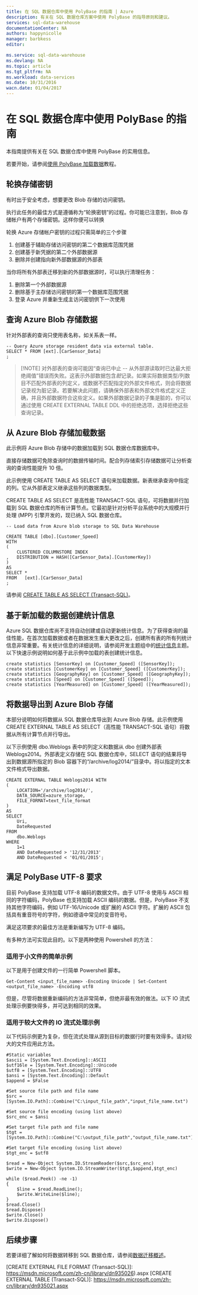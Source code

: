```yaml
---
title: 在 SQL 数据仓库中使用 PolyBase 的指南 | Azure
description: 有关在 SQL 数据仓库方案中使用 PolyBase 的指导原则和建议。
services: sql-data-warehouse
documentationCenter: NA
authors: happynicolle
manager: barbkess
editor: 

ms.service: sql-data-warehouse
ms.devlang: NA
ms.topic: article
ms.tgt_pltfrm: NA
ms.workload: data-services
ms.date: 10/31/2016
wacn.date: 01/04/2017
---
```


# 在 SQL 数据仓库中使用 PolyBase 的指南
本指南提供有关在 SQL 数据仓库中使用 PolyBase 的实用信息。

若要开始，请参阅[使用 PolyBase 加载数据][Load data with PolyBase]教程。

## 轮换存储密钥
有时出于安全考虑，想要更改 Blob 存储的访问密钥。

执行此任务的最佳方式是遵循称为“轮换密钥”的过程。你可能已注意到，Blob 存储帐户有两个存储密钥。这样你便可以转换

轮换 Azure 存储帐户密钥的过程只需简单的三个步骤

1. 创建基于辅助存储访问密钥的第二个数据库范围凭据
2. 创建基于新凭据的第二个外部数据源
3. 删除并创建指向新外部数据源的外部表

当你将所有外部表迁移到新的外部数据源时，可以执行清理任务：

1. 删除第一个外部数据源
2. 删除基于主存储访问密钥的第一个数据库范围凭据
3. 登录 Azure 并重新生成主访问密钥供下一次使用

## 查询 Azure Blob 存储数据
针对外部表的查询只使用表名称，如关系表一样。

	-- Query Azure storage resident data via external table.
	SELECT * FROM [ext].[CarSensor_Data]
	;

> [!NOTE] 对外部表的查询可能因“查询已中止 -- 从外部源读取时已达最大拒绝阈值”错误而失败。这表示外部数据包含*脏*记录。如果实际数据类型/列数目不匹配外部表的列定义，或数据不匹配指定的外部文件格式，则会将数据记录视为脏记录。若要解决此问题，请确保外部表和外部文件格式定义正确，并且外部数据符合这些定义。如果外部数据记录的子集是脏的，你可以通过使用 CREATE EXTERNAL TABLE DDL 中的拒绝选项，选择拒绝这些查询记录。

## 从 Azure Blob 存储加载数据
此示例将 Azure Blob 存储中的数据加载到 SQL 数据仓库数据库中。

直接存储数据可免除查询时的数据传输时间。配合列存储索引存储数据可让分析查询的查询性能提升 10 倍。

此示例使用 CREATE TABLE AS SELECT 语句来加载数据。新表继承查询中指定的列。它从外部表定义继承这些列的数据类型。

CREATE TABLE AS SELECT 是高性能 TRANSACT-SQL 语句，可将数据并行加载到 SQL 数据仓库的所有计算节点。它最初是针对分析平台系统中的大规模并行处理 (MPP) 引擎开发的，现已纳入 SQL 数据仓库。

	-- Load data from Azure blob storage to SQL Data Warehouse

	CREATE TABLE [dbo].[Customer_Speed]
	WITH
	(   
	    CLUSTERED COLUMNSTORE INDEX
	,	DISTRIBUTION = HASH([CarSensor_Data].[CustomerKey])
	)
	AS
	SELECT *
	FROM   [ext].[CarSensor_Data]
	;

请参阅 [CREATE TABLE AS SELECT (Transact-SQL)][]。

## 基于新加载的数据创建统计信息

Azure SQL 数据仓库尚不支持自动创建或自动更新统计信息。为了获得查询的最佳性能，在首次加载数据或者在数据发生重大更改之后，创建所有表的所有列统计信息非常重要。有关统计信息的详细说明，请参阅开发主题组中的[统计信息][]主题。以下快速示例说明如何基于此示例中加载的表创建统计信息。

	create statistics [SensorKey] on [Customer_Speed] ([SensorKey]);
	create statistics [CustomerKey] on [Customer_Speed] ([CustomerKey]);
	create statistics [GeographyKey] on [Customer_Speed] ([GeographyKey]);
	create statistics [Speed] on [Customer_Speed] ([Speed]);
	create statistics [YearMeasured] on [Customer_Speed] ([YearMeasured]);

## 将数据导出到 Azure Blob 存储
本部分说明如何将数据从 SQL 数据仓库导出到 Azure Blob 存储。此示例使用 CREATE EXTERNAL TABLE AS SELECT（高性能 TRANSACT-SQL 语句）将数据从所有计算节点并行导出。

以下示例使用 dbo.Weblogs 表中的列定义和数据从 dbo 创建外部表 Weblogs2014。外部表定义存储在 SQL 数据仓库中，SELECT 语句的结果将导出到数据源所指定的 Blob 容器下的“/archive/log2014/”目录中。将以指定的文本文件格式导出数据。

	CREATE EXTERNAL TABLE Weblogs2014 WITH
	(
	    LOCATION='/archive/log2014/',
	    DATA_SOURCE=azure_storage,
	    FILE_FORMAT=text_file_format
	)
	AS
	SELECT
	    Uri,
	    DateRequested
	FROM
	    dbo.Weblogs
	WHERE
	    1=1
	    AND DateRequested > '12/31/2013'
	    AND DateRequested < '01/01/2015';

## 满足 PolyBase UTF-8 要求
目前 PolyBase 支持加载 UTF-8 编码的数据文件。由于 UTF-8 使用与 ASCII 相同的字符编码，PolyBase 也支持加载 ASCII 编码的数据。但是，PolyBase 不支持其他字符编码，例如 UTF-16/Unicode 或扩展的 ASCII 字符。扩展的 ASCII 包括具有重音符号的字符，例如德语中常见的变音符号。

满足这项要求的最佳方法是重新编写为 UTF-8 编码。

有多种方法可实现此目的。以下是两种使用 Powershell 的方法：

### 适用于小文件的简单示例
以下是用于创建文件的一行简单 Powershell 脚本。
 
	Get-Content <input_file_name> -Encoding Unicode | Set-Content <output_file_name> -Encoding utf8

但是，尽管将数据重新编码的方法非常简单，但绝非最有效的做法。以下 IO 流式处理示例要快得多，并可达到相同的效果。

### 适用于较大文件的 IO 流式处理示例
以下代码示例更为复杂，但在流式处理从源到目标的数据行时要有效得多。请对较大的文件应用此方法。

	#Static variables
	$ascii = [System.Text.Encoding]::ASCII
	$utf16le = [System.Text.Encoding]::Unicode
	$utf8 = [System.Text.Encoding]::UTF8
	$ansi = [System.Text.Encoding]::Default
	$append = $False

	#Set source file path and file name
	$src = [System.IO.Path]::Combine("C:\input_file_path","input_file_name.txt")

	#Set source file encoding (using list above)
	$src_enc = $ansi

	#Set target file path and file name
	$tgt = [System.IO.Path]::Combine("C:\output_file_path","output_file_name.txt")

	#Set target file encoding (using list above)
	$tgt_enc = $utf8

	$read = New-Object System.IO.StreamReader($src,$src_enc)
	$write = New-Object System.IO.StreamWriter($tgt,$append,$tgt_enc)

	while ($read.Peek() -ne -1)
	{
	    $line = $read.ReadLine();
	    $write.WriteLine($line);
	}
	$read.Close()
	$read.Dispose()
	$write.Close()
	$write.Dispose()

## 后续步骤
若要详细了解如何将数据转移到 SQL 数据仓库，请参阅[数据迁移概述][]。

<!--Image references-->

<!--Article references-->
[Load data with bcp]: ./sql-data-warehouse-load-with-bcp.md
[Load data with PolyBase]: ./sql-data-warehouse-get-started-load-with-polybase.md
[统计信息]: ./sql-data-warehouse-tables-statistics.md
[数据迁移概述]: ./sql-data-warehouse-overview-migrate.md

<!--MSDN references-->
[supported source/sink]: https://msdn.microsoft.com/zh-cn/library/dn894007.aspx
[copy activity]: https://msdn.microsoft.com/zh-cn/library/dn835035.aspx
[SQL Server destination adapter]: https://msdn.microsoft.com/zh-cn/library/ms141095.aspx
[SSIS]: https://msdn.microsoft.com/zh-cn/library/ms141026.aspx

[CREATE EXTERNAL DATA SOURCE (Transact-SQL)]: https://msdn.microsoft.com/zh-cn/library/dn935022.aspx
[CREATE EXTERNAL FILE FORMAT (Transact-SQL)]: https://msdn.microsoft.com/zh-cn/library/dn935026).aspx
[CREATE EXTERNAL TABLE (Transact-SQL)]: https://msdn.microsoft.com/zh-cn/library/dn935021.aspx

[DROP EXTERNAL DATA SOURCE (Transact-SQL)]: https://msdn.microsoft.com/zh-cn/library/mt146367.aspx
[DROP EXTERNAL FILE FORMAT (Transact-SQL)]: https://msdn.microsoft.com/zh-cn/library/mt146379.aspx
[DROP EXTERNAL TABLE (Transact-SQL)]: https://msdn.microsoft.com/zh-cn/library/mt130698.aspx

[CREATE TABLE AS SELECT (Transact-SQL)]: https://msdn.microsoft.com/zh-cn/library/mt204041.aspx
[INSERT...SELECT (Transact-SQL)]: https://msdn.microsoft.com/zh-cn/library/ms174335.aspx
[CREATE MASTER KEY (Transact-SQL)]: https://msdn.microsoft.com/zh-cn/library/ms174382.aspx
[CREATE CREDENTIAL (Transact-SQL)]: https://msdn.microsoft.com/zh-cn/library/ms189522.aspx
[CREATE DATABASE SCOPED CREDENTIAL (Transact-SQL)]: https://msdn.microsoft.com/zh-cn/library/mt270260.aspx
[DROP CREDENTIAL (Transact-SQL)]: https://msdn.microsoft.com/zh-cn/library/ms189450.aspx

<!-- External Links -->

<!---HONumber=Mooncake_Quality_Review_0104_2017-->